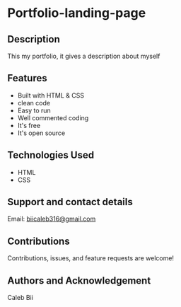 # Portfolio-landing-page

## Description
This my portfolio, it gives a description about myself

## Features
* Built with HTML & CSS
* clean code
* Easy to run
* Well commented coding
* It's free
* It's open source

## Technologies Used
* HTML
* CSS

## Support and contact details
Email: biicaleb316@gmail.com
## Contributions
Contributions, issues, and feature requests are welcome!
## Authors and Acknowledgement
Caleb Bii
